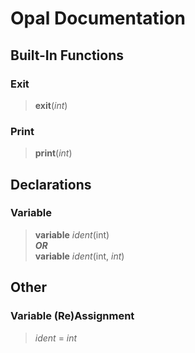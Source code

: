 # Opal Documentation

## Built-In Functions

### Exit

> **exit**(*int*)

### Print

> **print**(*int*)

## Declarations

### Variable

> **variable** *ident*(int)  
> ***OR***  
> **variable** *ident*(int, *int*)

## Other

### Variable (Re)Assignment

> *ident* = *int*
